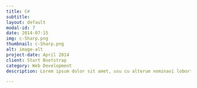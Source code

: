 ```yaml
---
title: C#
subtitle: 
layout: default
modal-id: 7
date: 2014-07-15
img: c-Sharp.png
thumbnail: c-Sharp.png
alt: image-alt
project-date: April 2014
client: Start Bootstrap
category: Web Development
description: Lorem ipsum dolor sit amet, usu cu alterum nominavi lobortis. At duo novum diceret. Tantas apeirian vix et, usu sanctus postulant inciderint ut, populo diceret necessitatibus in vim. Cu eum dicam feugiat noluisse.

---
```

